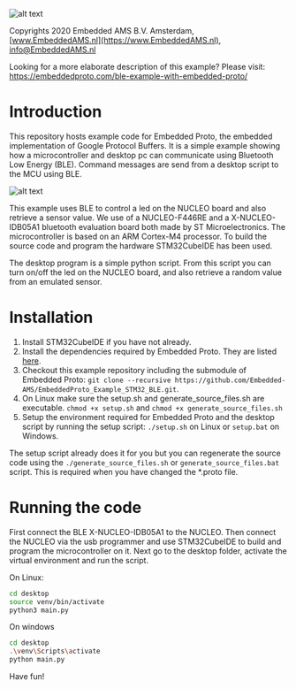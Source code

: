 
![alt text](https://embeddedproto.com/wp-content/uploads/2020/03/Embedded-Proto-e1583834233386.png "Embedded Proto Logo")


Copyrights 2020 Embedded AMS B.V. Amsterdam, [www.EmbeddedAMS.nl](https://www.EmbeddedAMS.nl), [info@EmbeddedAMS.nl](mailto:info@EmbeddedAMS.nl)


Looking for a more elaborate description of this example? Please visit: https://embeddedproto.com/ble-example-with-embedded-proto/


# Introduction

This repository hosts example code for Embedded Proto, the embedded implementation of Google Protocol Buffers. It is a simple example showing how a microcontroller and desktop pc can communicate using Bluetooth Low Energy (BLE). Command messages are send from a desktop script to the MCU using BLE. 

![alt text](https://embeddedproto.com/wp-content/uploads/2020/05/PC_to_MCU_over_UART.png "PC to MCU over BLE")

This example uses BLE to control a led on the NUCLEO board and also retrieve a sensor value. We use of a NUCLEO-F446RE and a X-NUCLEO-IDB05A1 bluetooth evaluation board both made by ST Microelectronics. The microcontroller is based on an ARM Cortex-M4 processor. To build the source code and program the hardware STM32CubeIDE has been used. 

The desktop program is a simple python script. From this script you can turn on/off the led on the NUCLEO board, and also retrieve a random value from an emulated sensor.


# Installation

1. Install STM32CubeIDE if you have not already.
2. Install the dependencies required by Embedded Proto. They are listed [here](https://github.com/Embedded-AMS/EmbeddedProto).
3. Checkout this example repository including the submodule of Embedded Proto: `git clone --recursive https://github.com/Embedded-AMS/EmbeddedProto_Example_STM32_BLE.git`.
4. On Linux make sure the setup.sh and generate_source_files.sh are executable. `chmod +x setup.sh` and `chmod +x generate_source_files.sh`
5. Setup the environment required for Embedded Proto and the desktop script by running the setup script: `./setup.sh` on Linux or `setup.bat` on Windows.

The setup script already does it for you but you can regenerate the source code using the `./generate_source_files.sh` or `generate_source_files.bat` script. This is required when you have changed the \*.proto file.


# Running the code

First connect the BLE X-NUCLEO-IDB05A1 to the NUCLEO. Then connect the NUCLEO via the usb programmer and use STM32CubeIDE to build and program the microcontroller on it. Next go to the desktop folder, activate the virtual environment and run the script. 

On Linux:
```bash
cd desktop
source venv/bin/activate
python3 main.py
```

On windows
```bash
cd desktop
.\venv\Scripts\activate
python main.py
```


Have fun!
